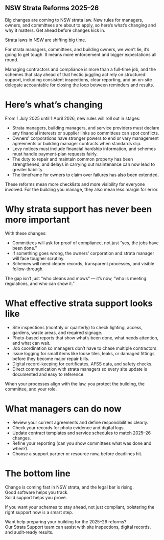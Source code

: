 ## NSW Strata Reforms 2025–26

Big changes are coming to NSW strata law. New rules for managers, owners, and committees are about to apply, so here’s what’s changing and why it matters. Get ahead before changes kick in.

Strata laws in NSW are shifting big time.

For strata managers, committees, and building owners, we won’t lie, it’s going to get tough. It means more enforcement and bigger expectations all round.

Managing contractors and compliance is more than a full-time job, and the schemes that stay ahead of that hectic juggling act rely on structured support, including consistent inspections, clear reporting, and an on-site delegate accountable for closing the loop between reminders and results.

# Here’s what’s changing

From 1 July 2025 until 1 April 2026, new rules will roll out in stages:

- Strata managers, building managers, and service providers must declare any financial interests or supplier links so committees can spot conflicts.
- Owners' corporations have stronger powers to end or vary management agreements or building manager contracts when standards slip.
- Levy notices must include financial hardship information, and schemes must handle payment-plan requests fairly.
- The duty to repair and maintain common property has been strengthened, and delays in carrying out maintenance can now lead to greater liability.
- The timeframe for owners to claim over failures has also been extended.

These reforms mean more checklists and more visibility for everyone involved. For the building you manage, they also mean less margin for error.

# Why strata support has never been more important

With these changes:

- Committees will ask for proof of compliance, not just “yes, the jobs have been done.”
- If something goes wrong, the owners' corporation and strata manager will face tougher scrutiny.
- Schemes will need clearer records, transparent processes, and visible follow-through.

The gap isn’t just “who cleans and mows” — it’s now, “who is meeting regulations, and who can show it.”

# What effective strata support looks like

- Site inspections (monthly or quarterly) to check lighting, access, gardens, waste areas, and required signage.
- Photo-based reports that show what’s been done, what needs attention, and what can wait.
- Job coordination so managers don’t have to chase multiple contractors.
- Issue logging for small items like loose tiles, leaks, or damaged fittings before they become major repair bills.
- Digital record-keeping for certificates, AFSS data, and safety checks.
- Direct communication with strata managers so every site update is documented and easy to reference.

When your processes align with the law, you protect the building, the committee, and your role.

# What managers can do now

- Review your current agreements and define responsibilities clearly.
- Check your records for photo evidence and digital logs.
- Update contract templates and service schedules to match 2025–26 changes.
- Refine your reporting (can you show committees what was done and when?).
- Choose a support partner or resource now, before deadlines hit.

# The bottom line

Change is coming fast in NSW strata, and the legal bar is rising.  
Good software helps you track.  
Solid support helps you prove.

If you want your schemes to stay ahead, not just compliant, bolstering the right support now is a smart step.

Want help preparing your building for the 2025–26 reforms?  
Our Strata Support team can assist with site inspections, digital records, and audit-ready results.
